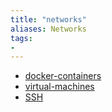 ```yaml
---
title: "networks"
aliases: Networks
tags: 
- 
---
```


- [docker-containers](notes/docker-containers.md)
- [virtual-machines](notes/virtual-machines.md)
- [SSH](notes/ssh.md)